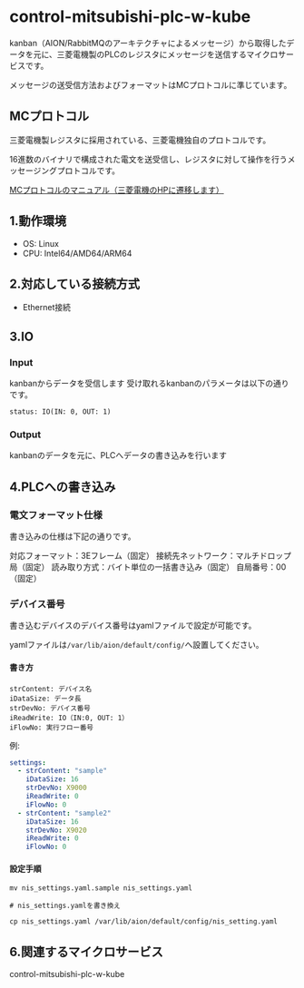# control-mitsubishi-plc-w-kube
kanban（AION/RabbitMQのアーキテクチャによるメッセージ）から取得したデータを元に、三菱電機製のPLCのレジスタにメッセージを送信するマイクロサービスです。

メッセージの送受信方法およびフォーマットはMCプロトコルに準じています。

## MCプロトコル
三菱電機製レジスタに採用されている、三菱電機独自のプロトコルです。

16進数のバイナリで構成された電文を送受信し、レジスタに対して操作を行うメッセージングプロトコルです。


[MCプロトコルのマニュアル（三菱電機のHPに遷移します）](https://www.mitsubishielectric.co.jp/fa/download/search.do?mode=keymanual&q=sh080003)


## 1.動作環境

* OS: Linux
* CPU: Intel64/AMD64/ARM64

## 2.対応している接続方式
* Ethernet接続


## 3.IO

### Input
kanbanからデータを受信します
受け取れるkanbanのパラメータは以下の通りです。
```
status: IO(IN: 0, OUT: 1)
```

### Output
kanbanのデータを元に、PLCへデータの書き込みを行います

## 4.PLCへの書き込み
### 電文フォーマット仕様
書き込みの仕様は下記の通りです。

対応フォーマット：3Eフレーム（固定）
接続先ネットワーク：マルチドロップ局（固定）
読み取り方式：バイト単位の一括書き込み（固定）
自局番号：00（固定）

### デバイス番号
書き込むデバイスのデバイス番号はyamlファイルで設定が可能です。

yamlファイルは`/var/lib/aion/default/config/`へ設置してください。

#### 書き方
```
strContent: デバイス名
iDataSize: データ長
strDevNo: デバイス番号
iReadWrite: IO（IN:0, OUT: 1）
iFlowNo: 実行フロー番号
```

例:
```yaml
settings:
  - strContent: "sample"
    iDataSize: 16
    strDevNo: X9000
    iReadWrite: 0
    iFlowNo: 0
  - strContent: "sample2"
    iDataSize: 16
    strDevNo: X9020
    iReadWrite: 0
    iFlowNo: 0
```


#### 設定手順
```shell
mv nis_settings.yaml.sample nis_settings.yaml

# nis_settings.yamlを書き換え

cp nis_settings.yaml /var/lib/aion/default/config/nis_setting.yaml
```

## 6.関連するマイクロサービス
control-mitsubishi-plc-w-kube